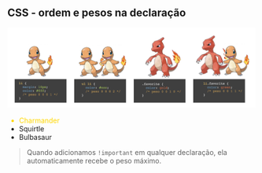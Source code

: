 ##  CSS - ordem e pesos na declaração


<img src="resources/css-specificity-2.png">

<style type="text/css">
.reveal ul {
  padding: 0;
}

.reveal ul li {
  color: #ccc;
}

.reveal li {
  float: left;
  padding-left: 0;
  margin: 10px;
  margin-left: 80px;
  color: #fff;
}

.reveal  li.favorite {
  color: green;
}

.favorite {
  color: gold;
}
</style>

<ul>
  <li class="favorite">Charmander</li>
  <li>Squirtle</li>
  <li>Bulbasaur</li>
</ul>

> Quando adicionamos `!important` em qualquer declaração, ela automaticamente recebe o peso máximo.
